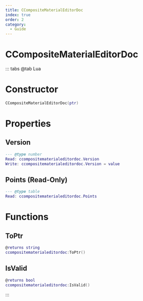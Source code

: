 ```yaml
---
title: CCompositeMaterialEditorDoc
index: true
order: 2
category:
  - Guide
---
```


# CCompositeMaterialEditorDoc

::: tabs
@tab Lua
# Constructor
```lua
CCompositeMaterialEditorDoc(ptr)
```
# Properties
## Version 
```lua
--- @type number
Read: ccompositematerialeditordoc.Version
Write: ccompositematerialeditordoc.Version = value
```
## Points (Read-Only)
```lua
--- @type table
Read: ccompositematerialeditordoc.Points
```
# Functions
## ToPtr
```lua
@returns string
ccompositematerialeditordoc:ToPtr()
```
## IsValid
```lua
@returns bool
ccompositematerialeditordoc:IsValid()
```

:::